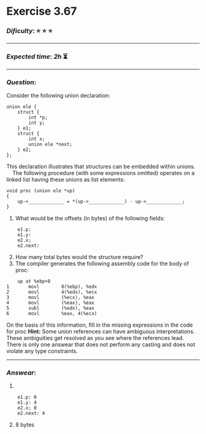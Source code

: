 Exercise 3.67
==============

### ***Dificulty***: :star: :star: :star:

---

### ***Expected time***: ***2h*** :hourglass_flowing_sand:

---

### ***Question***:
Consider the following union declaration:    

```
union ele {
	struct {
		int *p;
		int y;
	} e1;
	struct {
		int x;
		union ele *next;
	} e2;
};
```  

This declaration illustrates that structures can be embedded within unions.  
&nbsp;&nbsp;&nbsp;&nbsp;The following procedure (with some expressions omitted) operates on a linked list having these unions as list elements:

```
void proc (union ele *up)
{
	up->_____________ = *(up->_____________) - up->_____________;
}
```  

1. What would be the offsets (in bytes) of the following fields:  

```
	e1.p:
	e1.y:
	e2.x;
	e2.next:
```  
2. How many total bytes would the structure require?
3. The compiler generates the following assembly code for the body of proc:  

```
	up at %ebp+8
1		movl		8(%ebp), %edx
2		movl		4(%edx), %ecx
3		movl		(%ecx), %eax
4		movl		(%eax), %eax
5		subl		(%edx), %eax
6		movl		%eax, 4(%ecx)
```  
On the basis of this information, fill in the missing expressions in the code for proc **Hint:** Some union references can have ambiguous interpretations. These ambiguities get resolved as you see where the references lead. There is only one answear that does not perform any casting and does not violate any type constraints.  

---

### ***Answear***:  

1. 
```
	e1.p: 0
	e1.y: 4
	e2.x; 0
	e2.next: 4
```  
2. 8 bytes



